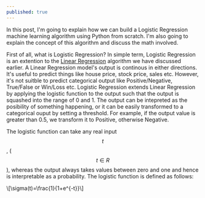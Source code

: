 ```yaml
---
published: true
---
```

In this post, I'm going to explain how we can build a Logistic Regression machine learning algorithm using Python from scratch. I'm also going to explain the concept of this algorithm and discuss the math involved.

First of all, what is Logistic Regression? In simple term, Logistic Regression is an extention to the [Linear Regression](https://allen-q.github.io/Implement-Linear-Regression-in-Python-From-Scratch) algorithm we have discussed earlier. A Linear Regression model's output is continous in either directions. It's useful to predict things like house price, stock price, sales etc. However, it's not suitble to predict categorical output like Positive/Negative, True/False or Win/Loss etc. Logistic Regression extends Linear Regression by applying the logistic function to the output such that the output is squashed into the range of 0 and 1. The output can be intepreted as the posibility of something happening, or it can be easily transformed to a categorical ouput by setting a threshold. For example, if the output value is greater than 0.5, we transform it to Positive, otherwise Negative. 

The logistic function can take any real input $$t$$, ($$t \in R$$), whereas the output always takes values between zero and one and hence is interpretable as a probability. The logistic function is defined as follows:

\\[\sigma(t)=\frac{1}{1+e^{-t}}\\]